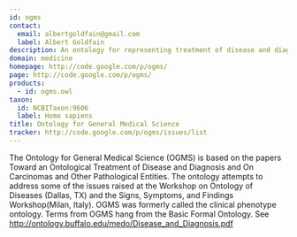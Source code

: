 ```yaml
---
id: ogms
contact: 
  email: albertgoldfain@gmail.com
  label: Albert Goldfain
description: An ontology for representing treatment of disease and diagnosis and on carcinomas and other pathological entities
domain: medicine
homepage: http://code.google.com/p/ogms/
page: http://code.google.com/p/ogms/
products: 
  - id: ogms.owl
taxon: 
  id: NCBITaxon:9606
  label: Homo sapiens
title: Ontology for General Medical Science
tracker: http://code.google.com/p/ogms/issues/list
---
```


The Ontology for General Medical Science (OGMS) is based on the papers Toward an Ontological Treatment of Disease and Diagnosis and On Carcinomas and Other Pathological Entities. The ontology attempts to address some of the issues raised at the Workshop on Ontology of Diseases (Dallas, TX) and the Signs, Symptoms, and Findings Workshop(Milan, Italy). OGMS was formerly called the clinical phenotype ontology. Terms from OGMS hang from the Basic Formal Ontology. See http://ontology.buffalo.edu/medo/Disease_and_Diagnosis.pdf
